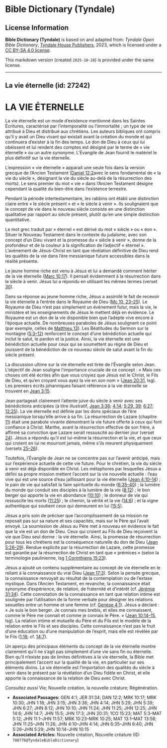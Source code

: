 # Bible Dictionary (Tyndale)

## License Information

**Bible Dictionary (Tyndale)** is based on and adapted from: _Tyndale Open Bible Dictionary_, [Tyndale House Publishers](https://tyndaleopenresources.com/), 2023, which is licensed under a [CC BY-SA 4.0 license](https://creativecommons.org/licenses/by-sa/4.0/legalcode.en).

This markdown version (created `2025-10-20`) is provided under the same license.



--------------------------------

## La vie éternelle (id: 27242)

LA VIE ÉTERNELLE
================

La vie éternelle est un mode d’existence mentionné dans les Saintes Écritures, caractérisé par l’intemporalité ou l’immortalité ; un type de vie attribué à Dieu et distribué aux chrétiens. Les auteurs bibliques ont compris qu’il y avait un Dieu vivant qui existait avant la création du monde et qui continuera d’exister à la fin des temps. Le don de Dieu à ceux qui lui obéissent et lui rendent des comptes est désigné par le terme de « vie éternelle » ou un autre synonyme. L’Évangile de Jean fournit le matériel le plus définitif sur la vie éternelle.

L’expression « vie éternelle » apparait une seule fois dans la version grecque de l’Ancien Testament ([Daniel 12:2](https://ref.ly/Dan12:2)avec le sens fondamental de « la vie du siècle », désignant la vie du siècle au\-delà de la résurrection des morts). Le sens premier du mot « vie » dans l’Ancien Testament désigne cependant la qualité du bien\-être dans l’existence terrestre.

Pendant la période intertestamentaire, les rabbins ont établi une distinction claire entre « le siècle présent » et « le siècle à venir ». Ils soulignaient que le concept de vie dans le nouveau siècle consiste en une distinction qualitative par rapport au siècle présent, plutôt qu’en une simple distinction quantitative.

Le mot grec traduit par « éternel » est dérivé du mot « siècle » ou « éon ». Situer le Nouveau Testament dans le contexte du judaïsme, avec son concept d’un Dieu vivant et la promesse du « siècle à venir », donne de la profondeur et de la couleur à la signification de l’adjectif « éternel ». L’avènement de Jésus\-Christ en tant que révélation définitive de Dieu rend les qualités de la vie dans l’ère messianique future accessibles dans la réalité présente.

Le jeune homme riche est venu à Jésus et lui a demandé comment hériter de la vie éternelle ([Marc 10:17](https://ref.ly/Mark10:17)). Il pensait évidemment à la résurrection dans le siècle à venir. Jésus lui a répondu en utilisant les mêmes termes (verset [30](https://ref.ly/Mark10:30)).

Dans sa réponse au jeune homme riche, Jésus a assimilé le fait de recevoir la vie éternelle à l’entrée dans le Royaume de Dieu ([Mc 10, 23–25](https://ref.ly/Mark10:23-Mark10:25)). Le Royaume de Dieu n’est pas simplement un événement futur, mais la vie, le ministère et les enseignements de Jésus le mettent déjà en évidence. Le Royaume est un don de la vie disponible bien que l’adepte vive encore à l’époque actuelle. De nombreuses paraboles de Jésus soulignent ce point (par exemple, celles de [Matthieu 13](https://ref.ly/Matt13:1-Matt13:58)). Les Béatitudes du Sermon sur la montagne ([5:3–12](https://ref.ly/Matt5:3-Matt5:12)) renforcent le concept d’une bénédiction actuelle qui inclut le salut, le pardon et la justice. Ainsi, la vie éternelle est une bénédiction actuelle pour ceux qui se soumettent au règne de Dieu et jouissent de la bénédiction de ce nouveau siècle de salut avant la fin du siècle présent.

La discussion ultime sur la vie éternelle est tirée de l’Évangile selon Jean. L’objectif de Jean souligne l’importance cruciale de ce concept : « Mais ces choses ont été écrites afin que vous croyiez que Jésus est le Christ, le Fils de Dieu, et qu’en croyant vous ayez la vie en son nom » ([Jean 20:31](https://ref.ly/John20:31), lsg). Les premiers écrits johanniques faisant référence à la vie éternelle se trouvent en [Jean 3:15](https://ref.ly/John3:15).

Jean partageait clairement l’attente juive du siècle à venir avec ses bénédictions anticipées (à titre illustratif, [Jean 3:36](https://ref.ly/John3:36); [4:14](https://ref.ly/John4:14); [5:29, 39](https://ref.ly/John5:29,John5:39); [6:27](https://ref.ly/John6:27); [12:25](https://ref.ly/John12:25)). La vie éternelle est définie par les dons spéciaux de l’ère messianique lorsqu’elle arrive à sa fin. La résurrection de Lazare (chapitre [11](https://ref.ly/John11:1-John11:57)) était une parabole vivante démontrant la vie future offerte à ceux qui font confiance à Christ. Marthe, avant la résurrection effective de son frère, a affirmé sa conviction que Lazare serait ressuscité au dernier jour (verset [24](https://ref.ly/John11:24)). Jésus a répondu qu’il est lui\-même la résurrection et la vie, et que ceux qui croient en lui ne mourront jamais, même s’ils meurent physiquement (versets [25–26](https://ref.ly/John11:25-John11:26)).

Toutefois, l’Évangile de Jean ne se concentre pas sur l’avenir anticipé, mais sur l’expérience actuelle de cette vie future. Pour le chrétien, la vie du siècle à venir est déjà disponible en Christ. Les métaphores par lesquelles Jésus a défini sa propre mission mettent l’accent sur la vie nouvelle actuelle : l’eau vive qui est une source d’eau jaillissant pour la vie éternelle ([Jean 4:10–14](https://ref.ly/John4:10-John4:14)) ; le pain de vie qui satisfait la faim spirituelle du monde ([6:35–40](https://ref.ly/John6:35-John6:40)) ; la lumière du monde qui conduit ses disciples à la lumière de la vie ([8:12](https://ref.ly/John8:12)) ; le bon berger qui apporte la vie en abondance ([10:10](https://ref.ly/John10:10)) ; le donneur de vie qui ressuscite les morts ([11:25](https://ref.ly/John11:25)) ; le chemin, la vérité et la vie ([14:6](https://ref.ly/John14:6)) ; et la vigne authentique qui soutient ceux qui demeurent en lui ([15:5](https://ref.ly/John15:5)).

Jésus a pris soin de préciser que l’accomplissement de sa mission ne reposait pas sur sa nature et ses capacités, mais sur le Père qui l’avait envoyé. La soumission de Jésus au Père met à nouveau en évidence le fait que la vie est un don de Dieu. Ceux qui croient au Fils de Dieu reçoivent la vie que Dieu seul donne : la vie éternelle. Ainsi, la promesse de résurrection pour tous les chrétiens est la conséquence naturelle du don de Dieu ([Jean 5:26–29](https://ref.ly/John5:26-John5:29)). Rendue explicite par la résurrection de Lazare, cette promesse est garantie par la résurrection de Christ en tant que « prémices » (selon la terminologie paulinienne, lsg [1 Corinthiens 15:23](https://ref.ly/1Cor15:23)).

Jésus a ajouté un contenu supplémentaire au concept de vie éternelle en le reliant à la connaissance du vrai Dieu ([Jean 17:3](https://ref.ly/John17:3)). Selon la pensée grecque, la connaissance renvoyait au résultat de la contemplation ou de l’extase mystique. Dans l’Ancien Testament, en revanche, la connaissance était synonyme d’expérience, de relation, de fraternité et d’intérêt (cf. [Jérémie 31:34](https://ref.ly/Jer31:34)). Cette connotation de la connaissance en tant que relation intime est soulignée par l’utilisation de la forme verbale pour désigner les relations sexuelles entre un homme et une femme (cf. [Genèse 4:1](https://ref.ly/Gen4:1)). Jésus a déclaré : « Je suis le bon berger. Je connais mes brebis, et elles me connaissent, comme le Père me connait et comme je connais le Père. » ([Jean 10:14–15](https://ref.ly/John10:14-John10:15), lsg). La relation intime et mutuelle du Père et du Fils est le modèle de la relation entre le Fils et ses disciples. Cette connaissance n’est pas le fruit d’une éducation ou d’une manipulation de l’esprit, mais elle est révélée par le Fils ([1:18](https://ref.ly/John1:18); cf. [14:7](https://ref.ly/John14:7)).

Un aperçu des principaux éléments du concept de la vie éternelle montre clairement qu’il ne s’agit pas simplement d’une vie sans fin ou éternelle. Bien qu’il n’existe pas de limites définitives à la vie éternelle, la Bible met principalement l’accent sur la qualité de la vie, en particulier sur ses éléments divins. La vie éternelle est l’importation des qualités du siècle à venir dans le présent par la révélation d’un Dieu fidèle en Christ, et elle apporte la connaissance de la relation de Dieu avec Christ.

*Consultez aussi* Vie; Nouvelle création, la nouvelle créature; Régénération.

* **Associated Passages:** GEN 4:1; JER 31:34; DAN 12:2; MRK 10:17; MRK 10:30; JHN 1:18; JHN 3:15; JHN 3:36; JHN 4:14; JHN 5:29; JHN 5:39; JHN 6:27; JHN 8:12; JHN 10:10; JHN 11:24; JHN 11:25; JHN 12:25; JHN 14:6; JHN 14:7; JHN 15:5; JHN 17:3; JHN 20:31; 1CO 15:23; MAT 5:3–MAT 5:12; JHN 11:1–JHN 11:57; MRK 10:23–MRK 10:25; MAT 13:1–MAT 13:58; JHN 11:25–JHN 11:26; JHN 4:10–JHN 4:14; JHN 6:35–JHN 6:40; JHN 5:26–JHN 5:29; JHN 10:14–JHN 10:15
* **Associated Articles:** Nouvelle création, Nouvelle créature (ID: `788776@TyndaleBibleDictionary`)

